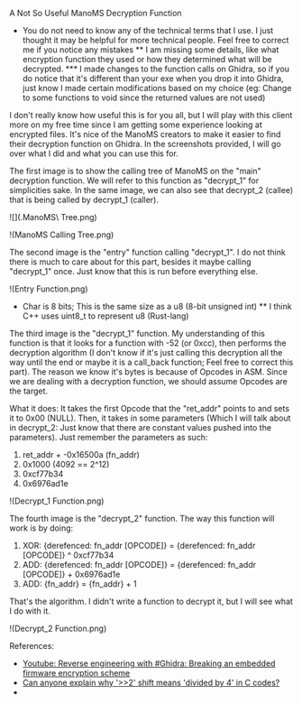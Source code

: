 A Not So Useful ManoMS Decryption Function

* You do not need to know any of the technical terms that I use. I just thought it may be helpful for more technical people. Feel free to correct me if you notice any mistakes
  ** I am missing some details, like what encryption function they used or how they determined what will be decrypted.
  *** I made changes to the function calls on Ghidra, so if you do notice that it's different than your exe when you drop it into Ghidra, just know I made certain modifications based on my choice (eg: Change to some functions to void since the returned values are not used)

I don't really know how useful this is for you all, but I will play with this client more on my free time since I am getting some experience looking at encrypted files. It's nice of the ManoMS creators to make it easier to find their decryption function on Ghidra. In the screenshots provided, I will go over what I did and what you can use this for.

The first image is to show the calling tree of ManoMS on the "main" decryption function. We will refer to this function as "decrypt_1" for simplicities sake. In the same image, we can also see that decrypt_2 (callee) that is being called by decrypt_1 (caller).

![](.ManoMS\ Tree.png)

!(ManoMS&#32;Calling&#32;Tree.png)

The second image is the "entry" function calling "decrypt_1". I do not think there is much to care about for this part, besides it maybe calling "decrypt_1" once. Just know that this is run before everything else.

!(Entry&#32;Function.png)

* Char is 8 bits; This is the same size as a u8 (8-bit unsigned int)
  ** I think C++ uses uint8_t to represent u8 (Rust-lang)

The third image is the "decrypt_1" function. My understanding of this function is that it looks for a function with -52 (or 0xcc), then performs the decryption algorithm (I don't know if it's just calling this decryption all the way until the end or maybe it is a call_back function; Feel free to correct this part). The reason we know it's bytes is because of Opcodes in ASM. Since we are dealing with a decryption function, we should assume Opcodes are the target.

What it does: It takes the first Opcode that the "ret_addr" points to and sets it to 0x00 (NULL). Then, it takes in some parameters (Which I will talk about in decrypt_2: Just know that there are constant values pushed into the parameters).
Just remember the parameters as such:

1. ret_addr + -0x16500a (fn_addr)
2. 0x1000 (4092 == 2^12)
3. 0xcf77b34
4. 0x6976ad1e

!(Decrypt_1&#32;Function.png)

The fourth image is the "decrypt_2" function. The way this function will work is by doing:

1. XOR: {derefenced: fn_addr [OPCODE]} = {derefenced: fn_addr [OPCODE]} ^ 0xcf77b34
2. ADD: {derefenced: fn_addr [OPCODE]} = {derefenced: fn_addr [OPCODE]} + 0x6976ad1e
3. ADD: {fn_addr} = {fn_addr} + 1

That's the algorithm. I didn't write a function to decrypt it, but I will see what I do with it.

!(Decrypt_2&#32;Function.png)

References:

- [Youtube: Reverse engineering with #Ghidra: Breaking an embedded firmware encryption scheme](https://www.youtube.com/watch?v=4urMITJKQQs)
- [Can anyone explain why '>>2' shift means 'divided by 4' in C codes?](https://stackoverflow.com/questions/13577174/can-anyone-explain-why-2-shift-means-divided-by-4-in-c-codes)
-

